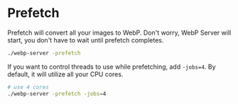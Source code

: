 # Prefetch

Prefetch will convert all your images to WebP. Don't worry, WebP Server will start, you don't have to wait until prefetch completes.
```sh
./webp-server -prefetch
```
If you want to control threads to use while prefetching, add `-jobs=4`. 
By default, it will utilize all your CPU cores.
```sh
# use 4 cores
./webp-server -prefetch -jobs=4
```
